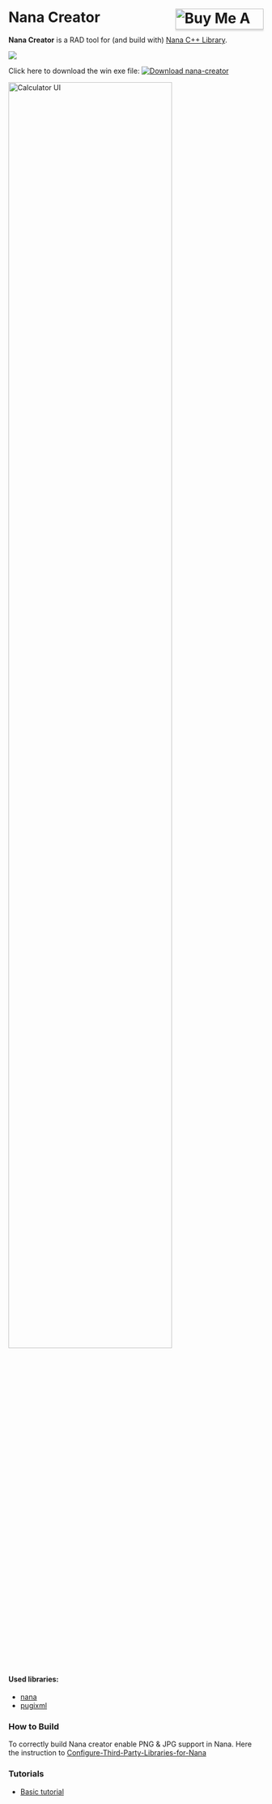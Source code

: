 # Nana Creator <a href="https://www.buymeacoffee.com/besh81" target="_blank"><img align="right" src="https://www.buymeacoffee.com/assets/img/custom_images/orange_img.png" alt="Buy Me A Coffee" style="height: 41px !important;width: 174px !important;box-shadow: 0px 3px 2px 0px rgba(190, 190, 190, 0.5) !important;-webkit-box-shadow: 0px 3px 2px 0px rgba(190, 190, 190, 0.5) !important;" ></a>
**Nana Creator** is a RAD tool for (and build with) [Nana C++ Library](https://github.com/cnjinhao/nana).

[![](https://img.shields.io/badge/dependencies-nana%20Lib%201.7-blue.svg?longCache=true&style=for-the-badge)](https://github.com/cnjinhao/nana)

Click here to download the win exe file: [![Download nana-creator](https://img.shields.io/sourceforge/dt/nana-creator.svg)](https://sourceforge.net/projects/nana-creator/files/latest/download)

<img src="https://besh81.github.io/nana-creator-docs/img/calc.jpg" alt="Calculator UI" width="80%"></a>


#### Used libraries:
- [nana](https://github.com/cnjinhao/nana)
- [pugixml](https://pugixml.org/)

### How to Build
To correctly build Nana creator enable PNG & JPG support in Nana.
Here the instruction to [Configure-Third-Party-Libraries-for-Nana](https://github.com/cnjinhao/nana/wiki/Configuration-of-Third-Party-Libraries-for-Nana)


### Tutorials
- [Basic tutorial](https://besh81.github.io/nana-creator-docs/Basic_Tutorial.html)